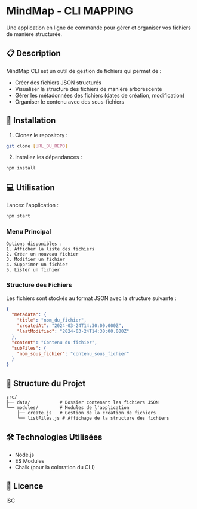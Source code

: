 # MindMap - CLI MAPPING

Une application en ligne de commande pour gérer et organiser vos fichiers de manière structurée.

## 📋 Description

MindMap CLI est un outil de gestion de fichiers qui permet de :
- Créer des fichiers JSON structurés
- Visualiser la structure des fichiers de manière arborescente
- Gérer les métadonnées des fichiers (dates de création, modification)
- Organiser le contenu avec des sous-fichiers

## 🚀 Installation

1. Clonez le repository :
```bash
git clone [URL_DU_REPO]
```

2. Installez les dépendances :
```bash
npm install
```

## 💻 Utilisation

Lancez l'application :
```bash
npm start
```

### Menu Principal
```
Options disponibles :
1. Afficher la liste des fichiers
2. Créer un nouveau fichier
3. Modifier un fichier
4. Supprimer un fichier
5. Lister un fichier
```

### Structure des Fichiers

Les fichiers sont stockés au format JSON avec la structure suivante :
```json
{
  "metadata": {
    "title": "nom_du_fichier",
    "createdAt": "2024-03-24T14:30:00.000Z",
    "lastModified": "2024-03-24T14:30:00.000Z"
  },
  "content": "Contenu du fichier",
  "subFiles": {
    "nom_sous_fichier": "contenu_sous_fichier"
  }
}
```

## 📁 Structure du Projet

```
src/
├── data/           # Dossier contenant les fichiers JSON
└── modules/        # Modules de l'application
    ├── create.js   # Gestion de la création de fichiers
    └── listFiles.js # Affichage de la structure des fichiers
```

## 🛠️ Technologies Utilisées

- Node.js
- ES Modules
- Chalk (pour la coloration du CLI)

## 📝 Licence

ISC
